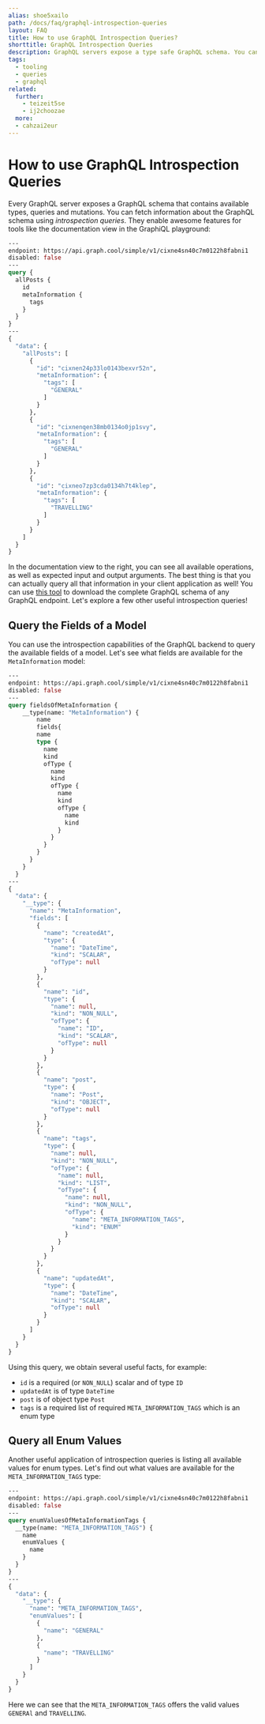 ```yaml
---
alias: shoe5xailo
path: /docs/faq/graphql-introspection-queries
layout: FAQ
title: How to use GraphQL Introspection Queries?
shorttitle: GraphQL Introspection Queries
description: GraphQL servers expose a type safe GraphQL schema. You can query information about the schema using GraphQL introspection queries.
tags:
  - tooling
  - queries
  - graphql
related:
  further:
    - teizeit5se
    - ij2choozae
  more:
  - cahzai2eur
---
```


# How to use GraphQL Introspection Queries

Every GraphQL server exposes a GraphQL schema that contains available types, queries and mutations. You can fetch information about the GraphQL schema using *introspection queries*. They enable awesome features for tools like the documentation view in the GraphiQL playground:

```graphql
---
endpoint: https://api.graph.cool/simple/v1/cixne4sn40c7m0122h8fabni1
disabled: false
---
query {
  allPosts {
    id
    metaInformation {
      tags
    }
  }
}
---
{
  "data": {
    "allPosts": [
      {
        "id": "cixnen24p33lo0143bexvr52n",
        "metaInformation": {
          "tags": [
            "GENERAL"
          ]
        }
      },
      {
        "id": "cixnenqen38mb0134o0jp1svy",
        "metaInformation": {
          "tags": [
            "GENERAL"
          ]
        }
      },
      {
        "id": "cixneo7zp3cda0134h7t4klep",
        "metaInformation": {
          "tags": [
            "TRAVELLING"
          ]
        }
      }
    ]
  }
}
```

In the documentation view to the right, you can see all available operations, as well as expected input and output arguments. The best thing is that you can actually query all that information in your client application as well! You can use [this tool](https://github.com/graphcool/get-graphql-schema) to download the complete GraphQL schema of any GraphQL endpoint. Let's explore a few other useful introspection queries!

## Query the Fields of a Model

You can use the introspection capabilities of the GraphQL backend to query the available fields of a model. Let's see what fields are available for the `MetaInformation` model:

```graphql
---
endpoint: https://api.graph.cool/simple/v1/cixne4sn40c7m0122h8fabni1
disabled: false
---
query fieldsOfMetaInformation {
  	__type(name: "MetaInformation") {
    	name
    	fields{
        name
        type {
          name
          kind
          ofType {
            name
            kind
            ofType {
              name
              kind
              ofType {
                name
                kind
              }
            }
          }
        }
      }
  	}
  }
---
{
  "data": {
    "__type": {
      "name": "MetaInformation",
      "fields": [
        {
          "name": "createdAt",
          "type": {
            "name": "DateTime",
            "kind": "SCALAR",
            "ofType": null
          }
        },
        {
          "name": "id",
          "type": {
            "name": null,
            "kind": "NON_NULL",
            "ofType": {
              "name": "ID",
              "kind": "SCALAR",
              "ofType": null
            }
          }
        },
        {
          "name": "post",
          "type": {
            "name": "Post",
            "kind": "OBJECT",
            "ofType": null
          }
        },
        {
          "name": "tags",
          "type": {
            "name": null,
            "kind": "NON_NULL",
            "ofType": {
              "name": null,
              "kind": "LIST",
              "ofType": {
                "name": null,
                "kind": "NON_NULL",
                "ofType": {
                  "name": "META_INFORMATION_TAGS",
                  "kind": "ENUM"
                }
              }
            }
          }
        },
        {
          "name": "updatedAt",
          "type": {
            "name": "DateTime",
            "kind": "SCALAR",
            "ofType": null
          }
        }
      ]
    }
  }
}
```

Using this query, we obtain several useful facts, for example:

* `id` is a required (or `NON_NULL`) scalar and of type `ID`
* `updatedAt` is of type `DateTime`
* `post` is of object type `Post`
* `tags` is a required list of required `META_INFORMATION_TAGS` which is an enum type

## Query all Enum Values

Another useful application of introspection queries is listing all available values for enum types. Let's find out what values are available for the `META_INFORMATION_TAGS` type:

```graphql
---
endpoint: https://api.graph.cool/simple/v1/cixne4sn40c7m0122h8fabni1
disabled: false
---
query enumValuesOfMetaInformationTags {
  __type(name: "META_INFORMATION_TAGS") {
    name
    enumValues {
      name
    }
  }
}
---
{
  "data": {
    "__type": {
      "name": "META_INFORMATION_TAGS",
      "enumValues": [
        {
          "name": "GENERAL"
        },
        {
          "name": "TRAVELLING"
        }
      ]
    }
  }
}
```

Here we can see that the `META_INFORMATION_TAGS` offers the valid values `GENERAl` and `TRAVELLING`.
